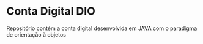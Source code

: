 # Conta Digital DIO
Repositório contém a conta digital desenvolvida em JAVA com o paradigma de orientação à objetos
